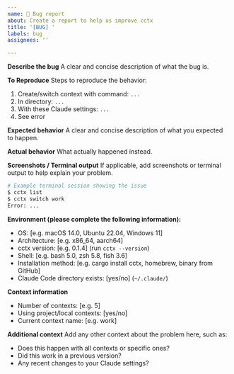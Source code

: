```yaml
---
name: 🐛 Bug report
about: Create a report to help us improve cctx
title: '[BUG] '
labels: bug
assignees: ''

---
```


**Describe the bug**
A clear and concise description of what the bug is.

**To Reproduce**
Steps to reproduce the behavior:
1. Create/switch context with command: `...`
2. In directory: `...`
3. With these Claude settings: `...`
4. See error

**Expected behavior**
A clear and concise description of what you expected to happen.

**Actual behavior**
What actually happened instead.

**Screenshots / Terminal output**
If applicable, add screenshots or terminal output to help explain your problem.

```bash
# Example terminal session showing the issue
$ cctx list
$ cctx switch work
Error: ...
```

**Environment (please complete the following information):**
 - OS: [e.g. macOS 14.0, Ubuntu 22.04, Windows 11]
 - Architecture: [e.g. x86_64, aarch64]
 - cctx version: [e.g. 0.1.4] (run `cctx --version`)
 - Shell: [e.g. bash 5.0, zsh 5.8, fish 3.6]
 - Installation method: [e.g. cargo install cctx, homebrew, binary from GitHub]
 - Claude Code directory exists: [yes/no] (`~/.claude/`)

**Context information**
- Number of contexts: [e.g. 5]
- Using project/local contexts: [yes/no]
- Current context name: [e.g. work]

**Additional context**
Add any other context about the problem here, such as:
- Does this happen with all contexts or specific ones?
- Did this work in a previous version?
- Any recent changes to your Claude settings?